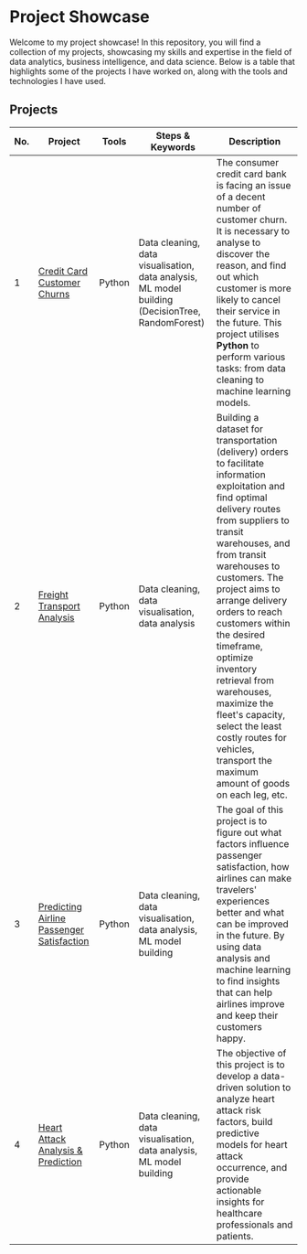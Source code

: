 # Project Showcase

Welcome to my project showcase! In this repository, you will find a collection of my projects, showcasing my skills and expertise in the field of data analytics, business intelligence, and data science. Below is a table that highlights some of the projects I have worked on, along with the tools and technologies I have used.

## Projects
| No. | Project | Tools | Steps & Keywords | Description |
| --- | ------- | ----- | ---------------- | ----------- |
| 1 | [Credit Card Customer Churns](https://github.com/khvu0610/Credit-Card-Customer-Churns-1-) | Python | Data cleaning, data visualisation, data analysis, ML model building (DecisionTree, RandomForest) | The consumer credit card bank is facing an issue of a decent number of customer churn. It is necessary to analyse to discover the reason, and find out which customer is more likely to cancel their service in the future. This project utilises **Python** to perform various tasks: from data cleaning to machine learning models. |
| 2 | [Freight Transport Analysis](https://github.com/khvu0610/Logistic) | Python | Data cleaning, data visualisation, data analysis | Building a dataset for transportation (delivery) orders to facilitate information exploitation and find optimal delivery routes from suppliers to transit warehouses, and from transit warehouses to customers. The project aims to arrange delivery orders to reach customers within the desired timeframe, optimize inventory retrieval from warehouses, maximize the fleet's capacity, select the least costly routes for vehicles, transport the maximum amount of goods on each leg, etc. |
| 3 | [Predicting Airline Passenger Satisfaction](https://github.com/khvu0610/Predicting-Airline-Passenger-Satisfaction) | Python | Data cleaning, data visualisation, data analysis, ML model building | The goal of this project is to figure out what factors influence passenger satisfaction, how airlines can make travelers' experiences better and what can be improved in the future. By using data analysis and machine learning to find insights that can help airlines improve and keep their customers happy. |
| 4 | [Heart Attack Analysis & Prediction](https://github.com/khvu0610/Heart-Attack-Analysis-Prediction-Dataset) | Python | Data cleaning, data visualisation, data analysis, ML model building | The objective of this project is to develop a data-driven solution to analyze heart attack risk factors, build predictive models for heart attack occurrence, and provide actionable insights for healthcare professionals and patients. |
